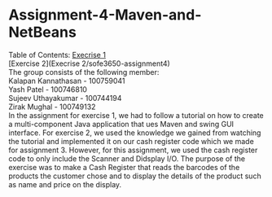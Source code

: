 # Assignment-4-Maven-and-NetBeans

Table of Contents:
[Execrise 1](https://github.com/yash-patel268/Assignment-4-Maven-and-NetBeans/tree/master/Execrise%201/MyCompanyProject)  
[Exercise 2](Execrise 2/sofe3650-assignment4)    
The group consists of the following member:  
Kalapan Kannathasan - 100759041  
Yash Patel - 100746810  
Sujeev Uthayakumar - 100744194  
Zirak Mughal - 100749132    
In the assignment for exercise 1, we had to follow a tutorial on how to create a multi-component Java application that ues Maven and swing GUI interface.
For exercise 2, we used the knowledge we gained from watching the tutorial and implemented it on our cash register code which we made for assignment 3. However, for this assignment, we used the cash register code to only include the Scanner and Didsplay I/O.
The purpose of the exercise was to make a Cash Register that reads the barcodes of the products the customer chose and to display the details of the product such as name and price on the display.
